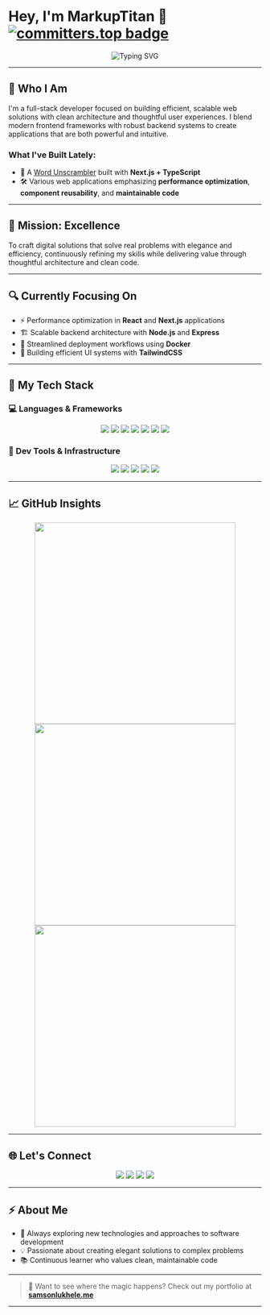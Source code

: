 # Hey, I'm MarkupTitan 👋 [![committers.top badge](https://user-badge.committers.top/south_africa/markuptitan.svg)](https://user-badge.committers.top/south_africa/markuptitan)

<p align="center">
  <img src="https://readme-typing-svg.herokuapp.com?font=Fira+Code&size=24&pause=1000&color=38B2AC&center=true&vCenter=true&width=500&lines=Full+Stack+Developer;React+%2B+Next.js+Specialist;TypeScript+Enthusiast;Professional+Problem+Solver;Umuzi+Recruit" alt="Typing SVG" />
</p>

---

## 🚀 Who I Am

I'm a full-stack developer focused on building efficient, scalable web solutions with clean architecture and thoughtful user experiences. I blend modern frontend frameworks with robust backend systems to create applications that are both powerful and intuitive.

### What I've Built Lately:
- 🧠 A [Word Unscrambler](https://word-unscrambler.markuptitan.site) built with **Next.js + TypeScript**
- 🛠️ Various web applications emphasizing **performance optimization**, **component reusability**, and **maintainable code**

---

## 🧭 Mission: Excellence

To craft digital solutions that solve real problems with elegance and efficiency, continuously refining my skills while delivering value through thoughtful architecture and clean code.

---

## 🔍 Currently Focusing On

- ⚡ Performance optimization in **React** and **Next.js** applications
- 🏗️ Scalable backend architecture with **Node.js** and **Express**
- 🚢 Streamlined deployment workflows using **Docker**
- 🎨 Building efficient UI systems with **TailwindCSS**

---

## 🧰 My Tech Stack

### 💻 Languages & Frameworks
<p align="center">
  <img src="https://img.shields.io/badge/React-%2320232a.svg?style=for-the-badge&logo=react&logoColor=61DAFB">
  <img src="https://img.shields.io/badge/TypeScript-%23007ACC.svg?style=for-the-badge&logo=typescript&logoColor=white">
  <img src="https://img.shields.io/badge/JavaScript-%23F7DF1E.svg?style=for-the-badge&logo=javascript&logoColor=black">
  <img src="https://img.shields.io/badge/Next.js-%23000000.svg?style=for-the-badge&logo=nextdotjs&logoColor=white">
  <img src="https://img.shields.io/badge/Express-%23000000.svg?style=for-the-badge&logo=express&logoColor=white">
  <img src="https://img.shields.io/badge/Node.js-%23339933.svg?style=for-the-badge&logo=nodedotjs&logoColor=white">
  <img src="https://img.shields.io/badge/Tailwind_CSS-%2338B2AC.svg?style=for-the-badge&logo=tailwind-css&logoColor=white">
</p>

### 🔧 Dev Tools & Infrastructure
<p align="center">
  <img src="https://img.shields.io/badge/Docker-%232496ED.svg?style=for-the-badge&logo=docker&logoColor=white">
  <img src="https://img.shields.io/badge/Git-%23F05032.svg?style=for-the-badge&logo=git&logoColor=white">
  <img src="https://img.shields.io/badge/VSCode-%23007ACC.svg?style=for-the-badge&logo=visual-studio-code&logoColor=white">
  <img src="https://img.shields.io/badge/ESLint-%234B32C3.svg?style=for-the-badge&logo=eslint&logoColor=white">
  <img src="https://img.shields.io/badge/npm-%23CB3837.svg?style=for-the-badge&logo=npm&logoColor=white">
</p>

---

## 📈 GitHub Insights

<p align="center">
  <img src="https://github-readme-stats.vercel.app/api?username=markuptitan&show_icons=true&theme=react&hide_border=true" width="400">
  <br/>
  <img src="https://github-readme-stats.vercel.app/api/top-langs/?username=markuptitan&layout=compact&theme=react&hide_border=true" width="400">
  <br/>
  <img src="https://github-readme-streak-stats.herokuapp.com/?user=markuptitan&theme=react&hide_border=true" width="400">
</p>

---

## 🌐 Let's Connect

<p align="center">
  <a href="https://github.com/markuptitan" target="_blank"><img src="https://img.shields.io/badge/GitHub-%23181717.svg?style=for-the-badge&logo=github&logoColor=white"></a>
  <a href="https://www.linkedin.com/in/bytedojo/" target="_blank"><img src="https://img.shields.io/badge/LinkedIn-%230A66C2.svg?style=for-the-badge&logo=linkedin&logoColor=white"></a>
  <a href="mailto: siyabonga.lukhele@umuzi.org" target="_blank"><img src="https://img.shields.io/badge/Email-%23EA4335.svg?style=for-the-badge&logo=gmail&logoColor=white"></a>
  <a href="https://samsonlukhele.me" target="_blank"><img src="https://img.shields.io/badge/Portfolio-%2347A3F3.svg?style=for-the-badge&logo=safari&logoColor=white"></a>
</p>

---

## ⚡ About Me

- 🔭 Always exploring new technologies and approaches to software development
- 💡 Passionate about creating elegant solutions to complex problems
- 📚 Continuous learner who values clean, maintainable code

---

> 💼 Want to see where the magic happens? Check out my portfolio at [**samsonlukhele.me**](https://samsonlukhele.me)

---
